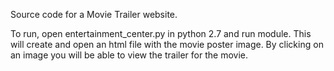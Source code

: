 Source code for a Movie Trailer website.

To run, open entertainment_center.py in python 2.7 and run module. This will create and open an html file with the movie poster image. By clicking on an image you will be able to view the trailer for the movie.
